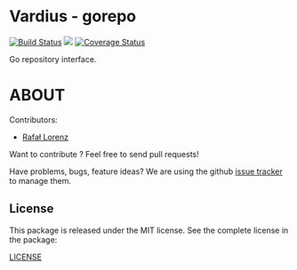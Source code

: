 Vardius - gorepo
================
[![Build Status](https://travis-ci.org/vardius/gorepo.svg?branch=master)](https://travis-ci.org/vardius/gorepo) [![](https://godoc.org/github.com/vardius/gorepo?status.svg)](http://godoc.org/github.com/vardius/gorepo) [![Coverage Status](https://coveralls.io/repos/github/vardius/gorepo/badge.svg?branch=master)](https://coveralls.io/github/vardius/gorepo?branch=master)

Go repository interface.

ABOUT
==================================================
Contributors:

* [Rafał Lorenz](http://rafallorenz.com)

Want to contribute ? Feel free to send pull requests!

Have problems, bugs, feature ideas?
We are using the github [issue tracker](https://github.com/vardius/gorepo/issues) to manage them.

License
-------

This package is released under the MIT license. See the complete license in the package:

[LICENSE](LICENSE.md)
